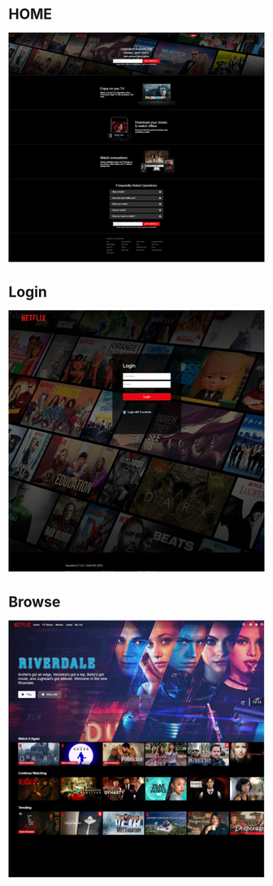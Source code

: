 # HOME 
![alt text](https://github.com/jcmalott/Netflix/blob/master/pictures/NetFlix_Home.PNG)

# Login
![alt text](https://github.com/jcmalott/Netflix/blob/master/pictures/NetFlix_Login.PNG)

# Browse
![alt text](https://github.com/jcmalott/Netflix/blob/master/pictures/NetFlix_Browser.PNG)
